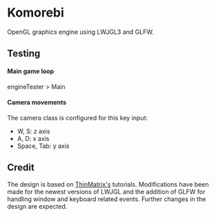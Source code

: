 # Komorebi

OpenGL graphics engine using LWJGL3 and GLFW.


## Testing

#### Main game loop
engineTester > Main

#### Camera movements
The camera class is configured for this key input:
- W, S: z axis
- A, D: x axis
- Space, Tab: y axis



## Credit

The design is based on [ThinMatrix's](https://www.youtube.com/user/ThinMatrix) tutorials.
Modifications have been made for the newest versions of LWJGL and the addition of GLFW 
for handling window and keyboard related events. 
Further changes in the design are expected.
